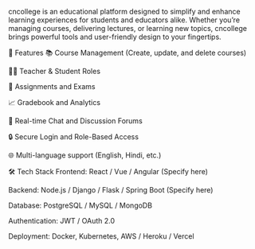 cncollege is an educational platform designed to simplify and enhance learning experiences for students and educators alike. Whether you’re managing courses, delivering lectures, or learning new topics, cncollege brings powerful tools and user-friendly design to your fingertips.

🚀 Features
📚 Course Management (Create, update, and delete courses)

👨‍🏫 Teacher & Student Roles

📝 Assignments and Exams

📈 Gradebook and Analytics

💬 Real-time Chat and Discussion Forums

🔒 Secure Login and Role-Based Access

🌐 Multi-language support (English, Hindi, etc.)

🛠️ Tech Stack
Frontend: React / Vue / Angular (Specify here)

Backend: Node.js / Django / Flask / Spring Boot (Specify here)

Database: PostgreSQL / MySQL / MongoDB

Authentication: JWT / OAuth 2.0

Deployment: Docker, Kubernetes, AWS / Heroku / Vercel
